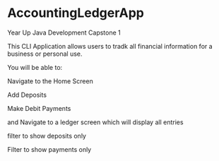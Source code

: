 # AccountingLedgerApp
Year Up Java Development Capstone 1 

This CLI Application allows users to tradk all financial information for a business or personal use.


You will be able to:

Navigate to the Home Screen 

Add Deposits 

Make Debit Payments

and Navigate to a ledger screen which will display all entries

filter to show deposits only


Filter to show payments only
